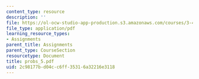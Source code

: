 ```yaml
---
content_type: resource
description: ''
file: https://ol-ocw-studio-app-production.s3.amazonaws.com/courses/3-45-magnetic-materials-spring-2004/2c98177bd04cc6ff35316a32216e3118_probs_5.pdf
file_type: application/pdf
learning_resource_types:
- Assignments
parent_title: Assignments
parent_type: CourseSection
resourcetype: Document
title: probs_5.pdf
uid: 2c98177b-d04c-c6ff-3531-6a32216e3118
---
```

